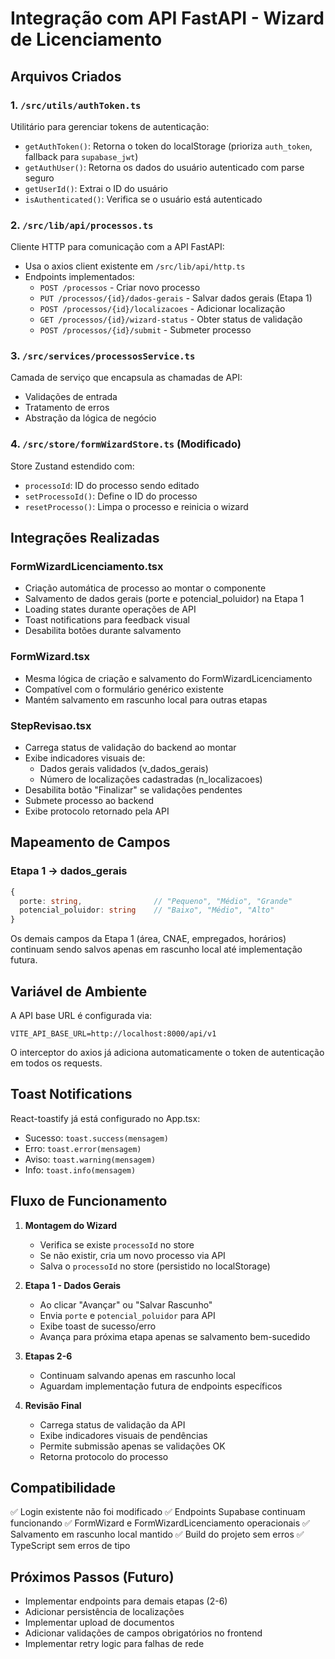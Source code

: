 # Integração com API FastAPI - Wizard de Licenciamento

## Arquivos Criados

### 1. `/src/utils/authToken.ts`
Utilitário para gerenciar tokens de autenticação:
- `getAuthToken()`: Retorna o token do localStorage (prioriza `auth_token`, fallback para `supabase_jwt`)
- `getAuthUser()`: Retorna os dados do usuário autenticado com parse seguro
- `getUserId()`: Extrai o ID do usuário
- `isAuthenticated()`: Verifica se o usuário está autenticado

### 2. `/src/lib/api/processos.ts`
Cliente HTTP para comunicação com a API FastAPI:
- Usa o axios client existente em `/src/lib/api/http.ts`
- Endpoints implementados:
  - `POST /processos` - Criar novo processo
  - `PUT /processos/{id}/dados-gerais` - Salvar dados gerais (Etapa 1)
  - `POST /processos/{id}/localizacoes` - Adicionar localização
  - `GET /processos/{id}/wizard-status` - Obter status de validação
  - `POST /processos/{id}/submit` - Submeter processo

### 3. `/src/services/processosService.ts`
Camada de serviço que encapsula as chamadas de API:
- Validações de entrada
- Tratamento de erros
- Abstração da lógica de negócio

### 4. `/src/store/formWizardStore.ts` (Modificado)
Store Zustand estendido com:
- `processoId`: ID do processo sendo editado
- `setProcessoId()`: Define o ID do processo
- `resetProcesso()`: Limpa o processo e reinicia o wizard

## Integrações Realizadas

### FormWizardLicenciamento.tsx
- Criação automática de processo ao montar o componente
- Salvamento de dados gerais (porte e potencial_poluidor) na Etapa 1
- Loading states durante operações de API
- Toast notifications para feedback visual
- Desabilita botões durante salvamento

### FormWizard.tsx
- Mesma lógica de criação e salvamento do FormWizardLicenciamento
- Compatível com o formulário genérico existente
- Mantém salvamento em rascunho local para outras etapas

### StepRevisao.tsx
- Carrega status de validação do backend ao montar
- Exibe indicadores visuais de:
  - Dados gerais validados (v_dados_gerais)
  - Número de localizações cadastradas (n_localizacoes)
- Desabilita botão "Finalizar" se validações pendentes
- Submete processo ao backend
- Exibe protocolo retornado pela API

## Mapeamento de Campos

### Etapa 1 → dados_gerais
```typescript
{
  porte: string,                // "Pequeno", "Médio", "Grande"
  potencial_poluidor: string    // "Baixo", "Médio", "Alto"
}
```

Os demais campos da Etapa 1 (área, CNAE, empregados, horários) continuam sendo salvos apenas em rascunho local até implementação futura.

## Variável de Ambiente

A API base URL é configurada via:
```
VITE_API_BASE_URL=http://localhost:8000/api/v1
```

O interceptor do axios já adiciona automaticamente o token de autenticação em todos os requests.

## Toast Notifications

React-toastify já está configurado no App.tsx:
- Sucesso: `toast.success(mensagem)`
- Erro: `toast.error(mensagem)`
- Aviso: `toast.warning(mensagem)`
- Info: `toast.info(mensagem)`

## Fluxo de Funcionamento

1. **Montagem do Wizard**
   - Verifica se existe `processoId` no store
   - Se não existir, cria um novo processo via API
   - Salva o `processoId` no store (persistido no localStorage)

2. **Etapa 1 - Dados Gerais**
   - Ao clicar "Avançar" ou "Salvar Rascunho"
   - Envia `porte` e `potencial_poluidor` para API
   - Exibe toast de sucesso/erro
   - Avança para próxima etapa apenas se salvamento bem-sucedido

3. **Etapas 2-6**
   - Continuam salvando apenas em rascunho local
   - Aguardam implementação futura de endpoints específicos

4. **Revisão Final**
   - Carrega status de validação da API
   - Exibe indicadores visuais de pendências
   - Permite submissão apenas se validações OK
   - Retorna protocolo do processo

## Compatibilidade

✅ Login existente não foi modificado
✅ Endpoints Supabase continuam funcionando
✅ FormWizard e FormWizardLicenciamento operacionais
✅ Salvamento em rascunho local mantido
✅ Build do projeto sem erros
✅ TypeScript sem erros de tipo

## Próximos Passos (Futuro)

- Implementar endpoints para demais etapas (2-6)
- Adicionar persistência de localizações
- Implementar upload de documentos
- Adicionar validações de campos obrigatórios no frontend
- Implementar retry logic para falhas de rede
